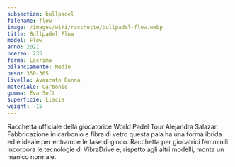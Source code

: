 ```yaml
---
subsection: bullpadel
filename: flow
image: /images/wiki/racchette/bullpadel-flow.webp
title: Bullpadel Flow
model: Flow
anno: 2021
prezzo: 235
forma: Lacrima
bilanciamento: Medio
peso: 350-365
livello: Avanzato Donna
materiale: Carbonio
gomma: Eva Soft
superficie: Liscia
weight: -15
---
```

Racchetta ufficiale della giocatorice World Padel Tour Alejandra Salazar. Fabbricazione in carbonio e fibra di vetro questa pala ha una forma ibrida ed è ideale per entrambe le fase di gioco. Racchetta per giocatrici femminili incorpora le tecnologie di VibraDrive e, rispetto agli altri modelli, monta un manico normale.